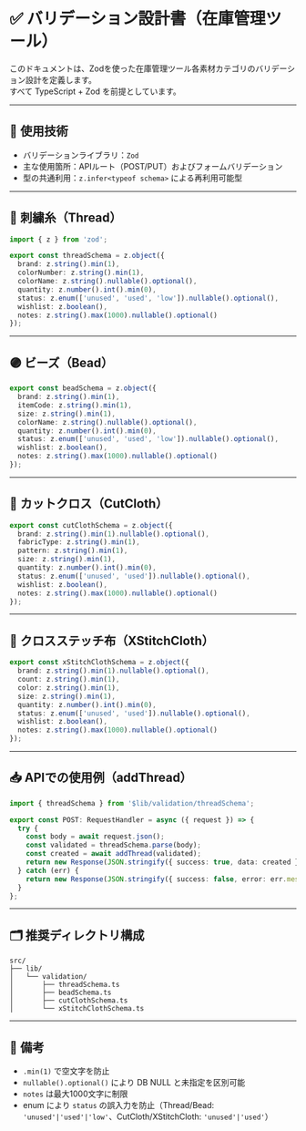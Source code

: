 # ✅ バリデーション設計書（在庫管理ツール）

このドキュメントは、Zodを使った在庫管理ツール各素材カテゴリのバリデーション設計を定義します。  
すべて TypeScript + Zod を前提としています。

---

## 🧰 使用技術

- バリデーションライブラリ：`Zod`
- 主な使用箇所：APIルート（POST/PUT）およびフォームバリデーション
- 型の共通利用：`z.infer<typeof schema>` による再利用可能型

---

## 🧵 刺繍糸（Thread）

```ts
import { z } from 'zod';

export const threadSchema = z.object({
  brand: z.string().min(1),
  colorNumber: z.string().min(1),
  colorName: z.string().nullable().optional(),
  quantity: z.number().int().min(0),
  status: z.enum(['unused', 'used', 'low']).nullable().optional(),
  wishlist: z.boolean(),
  notes: z.string().max(1000).nullable().optional()
});
```

---

## 🟣 ビーズ（Bead）

```ts
export const beadSchema = z.object({
  brand: z.string().min(1),
  itemCode: z.string().min(1),
  size: z.string().min(1),
  colorName: z.string().nullable().optional(),
  quantity: z.number().int().min(0),
  status: z.enum(['unused', 'used', 'low']).nullable().optional(),
  wishlist: z.boolean(),
  notes: z.string().max(1000).nullable().optional()
});
```

---

## 🧵 カットクロス（CutCloth）

```ts
export const cutClothSchema = z.object({
  brand: z.string().min(1).nullable().optional(),
  fabricType: z.string().min(1),
  pattern: z.string().min(1),
  size: z.string().min(1),
  quantity: z.number().int().min(0),
  status: z.enum(['unused', 'used']).nullable().optional(),
  wishlist: z.boolean(),
  notes: z.string().max(1000).nullable().optional()
});
```

---

## 🧵 クロスステッチ布（XStitchCloth）

```ts
export const xStitchClothSchema = z.object({
  brand: z.string().min(1).nullable().optional(),
  count: z.string().min(1),
  color: z.string().min(1),
  size: z.string().min(1),
  quantity: z.number().int().min(0),
  status: z.enum(['unused', 'used']).nullable().optional(),
  wishlist: z.boolean(),
  notes: z.string().max(1000).nullable().optional()
});
```

---

## 📥 APIでの使用例（addThread）

```ts
import { threadSchema } from '$lib/validation/threadSchema';

export const POST: RequestHandler = async ({ request }) => {
  try {
    const body = await request.json();
    const validated = threadSchema.parse(body);
    const created = await addThread(validated);
    return new Response(JSON.stringify({ success: true, data: created }), { status: 201 });
  } catch (err) {
    return new Response(JSON.stringify({ success: false, error: err.message }), { status: 400 });
  }
};
```

---

## 🗂️ 推奨ディレクトリ構成

```
src/
├── lib/
│   └── validation/
│       ├── threadSchema.ts
│       ├── beadSchema.ts
│       ├── cutClothSchema.ts
│       └── xStitchClothSchema.ts
```

---

## 🔖 備考

- `.min(1)` で空文字を防止
- `nullable().optional()` により DB NULL と未指定を区別可能
- `notes` は最大1000文字に制限
- enum により `status` の誤入力を防止（Thread/Bead: `'unused'|'used'|'low'`、CutCloth/XStitchCloth: `'unused'|'used'`）
